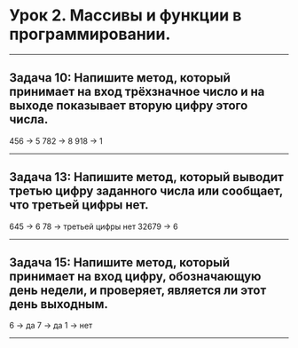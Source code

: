 # Урок 2. Массивы и функции в программировании.
____________________________

## Задача 10: Напишите метод, который принимает на вход трёхзначное число и на выходе показывает вторую цифру этого числа.
456 -> 5
782 -> 8
918 -> 1
______________________

## Задача 13: Напишите метод, который выводит третью цифру заданного числа или сообщает, что третьей цифры нет.
645 -> 6
78 -> третьей цифры нет
32679 -> 6
__________________________

## Задача 15: Напишите метод, который принимает на вход цифру, обозначающую день недели, и проверяет, является ли этот день выходным.
6 -> да
7 -> да
1 -> нет
____________________
